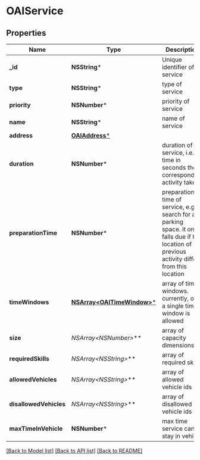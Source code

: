 # OAIService

## Properties
Name | Type | Description | Notes
------------ | ------------- | ------------- | -------------
**_id** | **NSString*** | Unique identifier of service | [optional] 
**type** | **NSString*** | type of service | [optional] 
**priority** | **NSNumber*** | priority of service | [optional] 
**name** | **NSString*** | name of service | [optional] 
**address** | [**OAIAddress***](OAIAddress.md) |  | [optional] 
**duration** | **NSNumber*** | duration of service, i.e. time in seconds the corresponding activity takes | [optional] 
**preparationTime** | **NSNumber*** | preparation time of service, e.g. search for a parking space. it only falls due if the location of previous activity differs from this location | [optional] 
**timeWindows** | [**NSArray&lt;OAITimeWindow&gt;***](OAITimeWindow.md) | array of time windows. currently, only a single time window is allowed | [optional] 
**size** | **NSArray&lt;NSNumber*&gt;*** | array of capacity dimensions | [optional] 
**requiredSkills** | **NSArray&lt;NSString*&gt;*** | array of required skills | [optional] 
**allowedVehicles** | **NSArray&lt;NSString*&gt;*** | array of allowed vehicle ids | [optional] 
**disallowedVehicles** | **NSArray&lt;NSString*&gt;*** | array of disallowed vehicle ids | [optional] 
**maxTimeInVehicle** | **NSNumber*** | max time service can stay in vehicle | [optional] 

[[Back to Model list]](../README.md#documentation-for-models) [[Back to API list]](../README.md#documentation-for-api-endpoints) [[Back to README]](../README.md)


